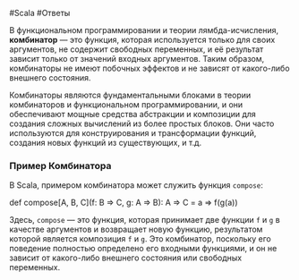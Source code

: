 #Scala 
#Ответы 

В функциональном программировании и теории лямбда-исчисления, **комбинатор** — это функция, которая используется только для своих аргументов, не содержит свободных переменных, и её результат зависит только от значений входных аргументов. Таким образом, комбинаторы не имеют побочных эффектов и не зависят от какого-либо внешнего состояния.

Комбинаторы являются фундаментальными блоками в теории комбинаторов и функциональном программировании, и они обеспечивают мощные средства абстракции и композиции для создания сложных вычислений из более простых блоков. Они часто используются для конструирования и трансформации функций, создания новых функций из существующих, и т.д.

### Пример Комбинатора

В Scala, примером комбинатора может служить функция `compose`:

def compose[A, B, C](f: B => C, g: A => B): A => C =
  a => f(g(a))


Здесь, `compose` — это функция, которая принимает две функции `f` и `g` в качестве аргументов и возвращает новую функцию, результатом которой является композиция `f` и `g`. Это комбинатор, поскольку его поведение полностью определено его входными функциями, и он не зависит от какого-либо внешнего состояния или свободных переменных.
